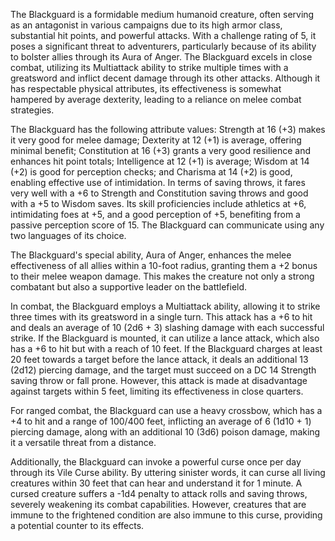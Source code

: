 The Blackguard is a formidable medium humanoid creature, often serving as an antagonist in various campaigns due to its high armor class, substantial hit points, and powerful attacks. With a challenge rating of 5, it poses a significant threat to adventurers, particularly because of its ability to bolster allies through its Aura of Anger. The Blackguard excels in close combat, utilizing its Multiattack ability to strike multiple times with a greatsword and inflict decent damage through its other attacks. Although it has respectable physical attributes, its effectiveness is somewhat hampered by average dexterity, leading to a reliance on melee combat strategies.

The Blackguard has the following attribute values: Strength at 16 (+3) makes it very good for melee damage; Dexterity at 12 (+1) is average, offering minimal benefit; Constitution at 16 (+3) grants a very good resilience and enhances hit point totals; Intelligence at 12 (+1) is average; Wisdom at 14 (+2) is good for perception checks; and Charisma at 14 (+2) is good, enabling effective use of intimidation. In terms of saving throws, it fares very well with a +6 to Strength and Constitution saving throws and good with a +5 to Wisdom saves. Its skill proficiencies include athletics at +6, intimidating foes at +5, and a good perception of +5, benefiting from a passive perception score of 15. The Blackguard can communicate using any two languages of its choice.

The Blackguard's special ability, Aura of Anger, enhances the melee effectiveness of all allies within a 10-foot radius, granting them a +2 bonus to their melee weapon damage. This makes the creature not only a strong combatant but also a supportive leader on the battlefield.

In combat, the Blackguard employs a Multiattack ability, allowing it to strike three times with its greatsword in a single turn. This attack has a +6 to hit and deals an average of 10 (2d6 + 3) slashing damage with each successful strike. If the Blackguard is mounted, it can utilize a lance attack, which also has a +6 to hit but with a reach of 10 feet. If the Blackguard charges at least 20 feet towards a target before the lance attack, it deals an additional 13 (2d12) piercing damage, and the target must succeed on a DC 14 Strength saving throw or fall prone. However, this attack is made at disadvantage against targets within 5 feet, limiting its effectiveness in close quarters.

For ranged combat, the Blackguard can use a heavy crossbow, which has a +4 to hit and a range of 100/400 feet, inflicting an average of 6 (1d10 + 1) piercing damage, along with an additional 10 (3d6) poison damage, making it a versatile threat from a distance.

Additionally, the Blackguard can invoke a powerful curse once per day through its Vile Curse ability. By uttering sinister words, it can curse all living creatures within 30 feet that can hear and understand it for 1 minute. A cursed creature suffers a -1d4 penalty to attack rolls and saving throws, severely weakening its combat capabilities. However, creatures that are immune to the frightened condition are also immune to this curse, providing a potential counter to its effects.